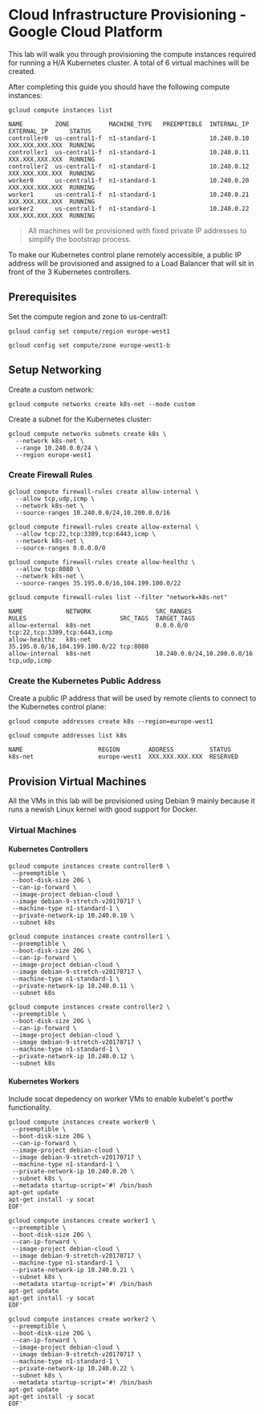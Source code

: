 # Cloud Infrastructure Provisioning - Google Cloud Platform

This lab will walk you through provisioning the compute instances required for running a H/A Kubernetes cluster. A total of 6 virtual machines will be created.

After completing this guide you should have the following compute instances:

```
gcloud compute instances list
```

````
NAME         ZONE           MACHINE_TYPE   PREEMPTIBLE  INTERNAL_IP  EXTERNAL_IP      STATUS
controller0  us-central1-f  n1-standard-1               10.240.0.10  XXX.XXX.XXX.XXX  RUNNING
controller1  us-central1-f  n1-standard-1               10.240.0.11  XXX.XXX.XXX.XXX  RUNNING
controller2  us-central1-f  n1-standard-1               10.240.0.12  XXX.XXX.XXX.XXX  RUNNING
worker0      us-central1-f  n1-standard-1               10.240.0.20  XXX.XXX.XXX.XXX  RUNNING
worker1      us-central1-f  n1-standard-1               10.240.0.21  XXX.XXX.XXX.XXX  RUNNING
worker2      us-central1-f  n1-standard-1               10.240.0.22  XXX.XXX.XXX.XXX  RUNNING
````

> All machines will be provisioned with fixed private IP addresses to simplify the bootstrap process.

To make our Kubernetes control plane remotely accessible, a public IP address will be provisioned and assigned to a Load Balancer that will sit in front of the 3 Kubernetes controllers.

## Prerequisites

Set the compute region and zone to us-central1:

```
gcloud config set compute/region europe-west1
```

```
gcloud config set compute/zone europe-west1-b
```

## Setup Networking


Create a custom network:

```
gcloud compute networks create k8s-net --mode custom
```

Create a subnet for the Kubernetes cluster:

```
gcloud compute networks subnets create k8s \
  --network k8s-net \
  --range 10.240.0.0/24 \
  --region europe-west1
```

### Create Firewall Rules

```
gcloud compute firewall-rules create allow-internal \
  --allow tcp,udp,icmp \
  --network k8s-net \
  --source-ranges 10.240.0.0/24,10.200.0.0/16
```

```
gcloud compute firewall-rules create allow-external \
  --allow tcp:22,tcp:3389,tcp:6443,icmp \
  --network k8s-net \
  --source-ranges 0.0.0.0/0
```

```
gcloud compute firewall-rules create allow-healthz \
  --allow tcp:8080 \
  --network k8s-net \
  --source-ranges 35.195.0.0/16,104.199.100.0/22
```


```
gcloud compute firewall-rules list --filter "network=k8s-net"
```

```
NAME            NETWORK                  SRC_RANGES                     RULES                          SRC_TAGS  TARGET_TAGS
allow-external  k8s-net                  0.0.0.0/0                      tcp:22,tcp:3389,tcp:6443,icmp
allow-healthz   k8s-net                  35.195.0.0/16,104.199.100.0/22 tcp:8080
allow-internal  k8s-net                  10.240.0.0/24,10.200.0.0/16    tcp,udp,icmp
```

### Create the Kubernetes Public Address

Create a public IP address that will be used by remote clients to connect to the Kubernetes control plane:

```
gcloud compute addresses create k8s --region=europe-west1
```

```
gcloud compute addresses list k8s
```

```
NAME                     REGION        ADDRESS          STATUS
k8s-net                  europe-west1  XXX.XXX.XXX.XXX  RESERVED
```

## Provision Virtual Machines

All the VMs in this lab will be provisioned using Debian 9 mainly because it runs a newish Linux kernel with good support for Docker.

### Virtual Machines

#### Kubernetes Controllers

```
gcloud compute instances create controller0 \
 --preemptible \
 --boot-disk-size 20G \
 --can-ip-forward \
 --image-project debian-cloud \
 --image debian-9-stretch-v20170717 \
 --machine-type n1-standard-1 \
 --private-network-ip 10.240.0.10 \
 --subnet k8s
```

```
gcloud compute instances create controller1 \
 --preemptible \
 --boot-disk-size 20G \
 --can-ip-forward \
 --image-project debian-cloud \
 --image debian-9-stretch-v20170717 \
 --machine-type n1-standard-1 \
 --private-network-ip 10.240.0.11 \
 --subnet k8s
```

```
gcloud compute instances create controller2 \
 --preemptible \
 --boot-disk-size 20G \
 --can-ip-forward \
 --image-project debian-cloud \
 --image debian-9-stretch-v20170717 \
 --machine-type n1-standard-1 \
 --private-network-ip 10.240.0.12 \
 --subnet k8s
```

#### Kubernetes Workers

Include socat depedency on worker VMs to enable kubelet's portfw functionality.

```
gcloud compute instances create worker0 \
 --preemptible \
 --boot-disk-size 20G \
 --can-ip-forward \
 --image-project debian-cloud \
 --image debian-9-stretch-v20170717 \
 --machine-type n1-standard-1 \
 --private-network-ip 10.240.0.20 \
 --subnet k8s \
 --metadata startup-script='#! /bin/bash
apt-get update
apt-get install -y socat
EOF'
```

```
gcloud compute instances create worker1 \
 --preemptible \
 --boot-disk-size 20G \
 --can-ip-forward \
 --image-project debian-cloud \
 --image debian-9-stretch-v20170717 \
 --machine-type n1-standard-1 \
 --private-network-ip 10.240.0.21 \
 --subnet k8s \
 --metadata startup-script='#! /bin/bash
apt-get update
apt-get install -y socat
EOF'
```

```
gcloud compute instances create worker2 \
 --preemptible \
 --boot-disk-size 20G \
 --can-ip-forward \
 --image-project debian-cloud \
 --image debian-9-stretch-v20170717 \
 --machine-type n1-standard-1 \
 --private-network-ip 10.240.0.22 \
 --subnet k8s \
 --metadata startup-script='#! /bin/bash
apt-get update
apt-get install -y socat
EOF'
```
